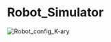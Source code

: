 # Robot_Simulator

![Robot_config_K-ary](https://user-images.githubusercontent.com/77143479/105839682-34b83800-6015-11eb-8021-ab2d8e623dd5.png)
